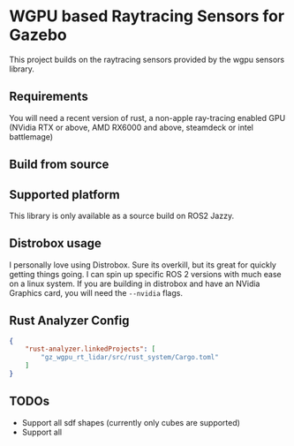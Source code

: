 # WGPU based Raytracing Sensors for Gazebo

This project builds on the raytracing sensors provided by the wgpu sensors library.

## Requirements

You will need a recent version of rust, a non-apple ray-tracing enabled GPU (NVidia RTX or above, AMD RX6000 and above, steamdeck or intel battlemage)

## Build from source

## Supported platform

This library is only available as a source build on ROS2 Jazzy.

## Distrobox usage
I personally love using Distrobox. Sure its overkill, but its great for quickly getting things going. I can spin up specific ROS 2 versions with much ease on a linux system. If you are building in distrobox and have an NVidia Graphics card, you will need the `--nvidia` flags.


## Rust Analyzer Config

```json
{
    "rust-analyzer.linkedProjects": [
        "gz_wgpu_rt_lidar/src/rust_system/Cargo.toml"
    ]
}
```

## TODOs

- Support all sdf shapes (currently only cubes are supported)
- Support all 